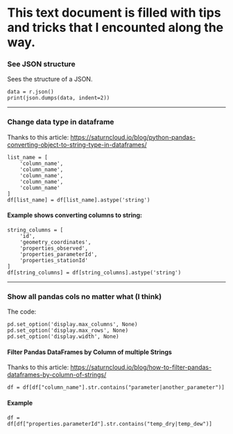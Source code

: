 # This text document is filled with tips and tricks that I encounted along the way. 

### See JSON structure 
Sees the structure of a JSON. 
```
data = r.json()
print(json.dumps(data, indent=2)) 
```
--- 

### Change data type in dataframe 

Thanks to this article: https://saturncloud.io/blog/python-pandas-converting-object-to-string-type-in-dataframes/

```
list_name = [
    'column_name', 
    'column_name', 
    'column_name', 
    'column_name', 
    'column_name'
]
df[list_name] = df[list_name].astype('string')
```
#### Example shows converting columns to string: 
```
string_columns = [
    'id', 
    'geometry_coordinates', 
    'properties_observed', 
    'properties_parameterId', 
    'properties_stationId'
]
df[string_columns] = df[string_columns].astype('string')
```
---

### Show all pandas cols no matter what (I think)

The code: 
```
pd.set_option('display.max_columns', None)
pd.set_option('display.max_rows', None)
pd.set_option('display.width', None)
```

#### Filter Pandas DataFrames by Column of multiple Strings

Thanks to this article: https://saturncloud.io/blog/how-to-filter-pandas-dataframes-by-column-of-strings/

```
df = df[df["column_name"].str.contains("parameter|another_parameter")]
```

#### Example 
```
df = df[df["properties.parameterId"].str.contains("temp_dry|temp_dew")]
```